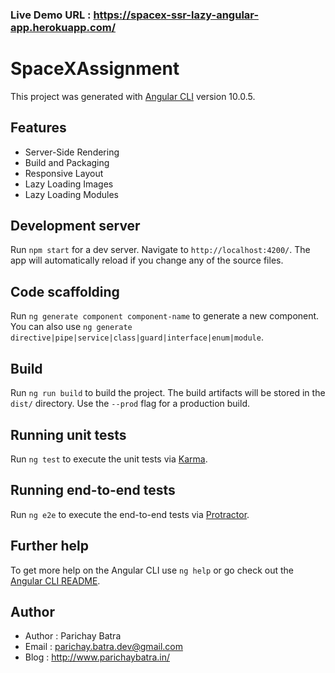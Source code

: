 ### Live Demo URL : https://spacex-ssr-lazy-angular-app.herokuapp.com/


# SpaceXAssignment

This project was generated with [Angular CLI](https://github.com/angular/angular-cli) version 10.0.5.


## Features

- Server-Side Rendering
- Build and Packaging
- Responsive Layout
- Lazy Loading Images
- Lazy Loading Modules

## Development server

Run `npm start` for a dev server. Navigate to `http://localhost:4200/`. The app will automatically reload if you change any of the source files.

## Code scaffolding

Run `ng generate component component-name` to generate a new component. You can also use `ng generate directive|pipe|service|class|guard|interface|enum|module`.

## Build

Run `ng run build` to build the project. The build artifacts will be stored in the `dist/` directory. Use the `--prod` flag for a production build.

## Running unit tests

Run `ng test` to execute the unit tests via [Karma](https://karma-runner.github.io).

## Running end-to-end tests

Run `ng e2e` to execute the end-to-end tests via [Protractor](http://www.protractortest.org/).

## Further help

To get more help on the Angular CLI use `ng help` or go check out the [Angular CLI README](https://github.com/angular/angular-cli/blob/master/README.md).


## Author

- Author : Parichay Batra
- Email : parichay.batra.dev@gmail.com
- Blog : http://www.parichaybatra.in/



